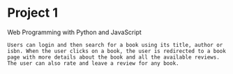 # Project 1

Web Programming with Python and JavaScript

    Users can login and then search for a book using its title, author or isbn. When the user clicks on a book, the user is redirected to a book page with more details about the book and all the available reviews. The user can also rate and leave a review for any book.
